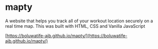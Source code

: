 # mapty

A website that helps you track all of your workout location securely on a real time map. This was built with HTML, CSS and Vanilla JavaScript

[https://boluwatife-ajb.github.io/mapty/](https://boluwatife-ajb.github.io/mapty/)
